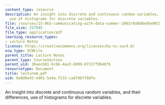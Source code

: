 ```yaml
---
content_type: resource
description: An insight into discrete and continuous random variables, and their differences,
  use of histograms for discrete variables.
file: /courses/15-063-communicating-with-data-summer-2003/0a8d0e45e9015e4af215cad7dbff8dfa_lecture6.pdf
file_size: 257945
file_type: application/pdf
learning_resource_types:
- Lecture Notes
license: https://creativecommons.org/licenses/by-nc-sa/4.0/
ocw_type: OCWFile
parent_title: Lecture Notes
parent_type: CourseSection
parent_uid: 26aecb81-bcbb-4ae3-b999-87157f9b4bf6
resourcetype: Document
title: lecture6.pdf
uid: 0a8d0e45-e901-5e4a-f215-cad7dbff8dfa
---
```

An insight into discrete and continuous random variables, and their differences, use of histograms for discrete variables.